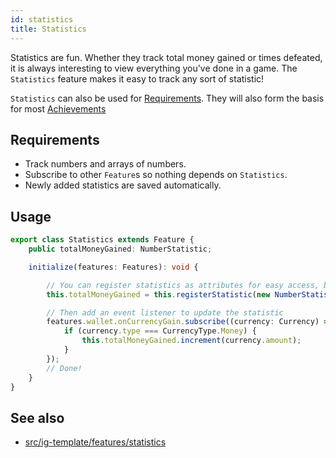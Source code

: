 ```yaml
---
id: statistics
title: Statistics
---
```


Statistics are fun. Whether they track total money gained or times defeated, it is always interesting to view everything you've done in a game.
The `Statistics` feature makes it easy to track any sort of statistic!

`Statistics` can also be used for [Requirements](../tools/requirements.md).
They will also form the basis for most [Achievements](./achievements.md)
## Requirements
- Track numbers and arrays of numbers.
- Subscribe to other `Feature`s so nothing depends on `Statistics`.
- Newly added statistics are saved automatically.

## Usage

```ts
export class Statistics extends Feature {
    public totalMoneyGained: NumberStatistic;

    initialize(features: Features): void {

        // You can register statistics as attributes for easy access, but you don't have to.
        this.totalMoneyGained = this.registerStatistic(new NumberStatistic(StatisticId.TotalMoneyGained, 'Total money'));

        // Then add an event listener to update the statistic
        features.wallet.onCurrencyGain.subscribe((currency: Currency) => {
            if (currency.type === CurrencyType.Money) {
                this.totalMoneyGained.increment(currency.amount);
            }
        });
        // Done!
    }
}
```

## See also 
- [src/ig-template/features/statistics](https://github.com/123ishaTest/incremental-game-template/tree/master/src/ig-template/features/statistics)
